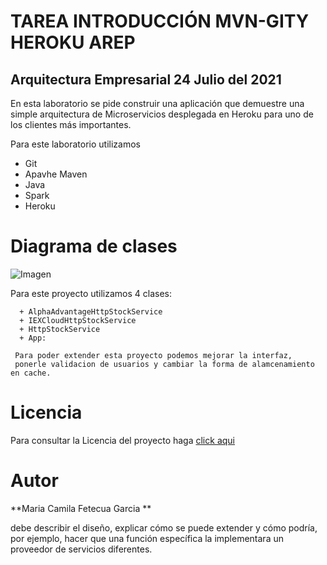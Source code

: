 
# TAREA INTRODUCCIÓN MVN-GITY HEROKU AREP
## Arquitectura Empresarial 24 Julio del 2021 


En esta laboratorio se pide construir una aplicación que demuestre una simple arquitectura de Microservicios desplegada en Heroku para uno de los clientes más importantes.

Para este laboratorio utilizamos  
  + Git 
  + Apavhe Maven 
  + Java 
  + Spark
  + Heroku
  

  # Diagrama de clases  

![Imagen]()

  Para este proyecto utilizamos 4 clases:
  

      + AlphaAdvantageHttpStockService
      + IEXCloudHttpStockService
      + HttpStockService 
      + App:
      
     Para poder extender esta proyecto podemos mejorar la interfaz, 
     ponerle validacion de usuarios y cambiar la forma de alamcenamiento en cache. 
     
     
     
   # Licencia

  Para consultar la Licencia del proyecto haga [click aqui](https://github.com/camilaFetecua/TallerHerokuAREP/blob/master/LICENSE.md)
  
  
# Autor 
  **Maria Camila Fetecua Garcia ** 

      

 




debe describir el diseño, explicar cómo se puede extender y cómo podría, por ejemplo,
hacer que una función específica la implementara un proveedor de servicios diferentes.
